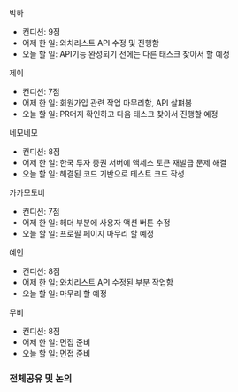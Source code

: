 박하
- 컨디션: 9점
- 어제 한 일: 와치리스트 API 수정 및 진행함 
- 오늘 할 일: API기능 완성되기 전에는 다른 태스크 찾아서 할 예정

제이
- 컨디션: 7점
- 어제 한 일: 회원가입 관련 작업 마무리함, API 살펴봄 
- 오늘 할 일: PR머지 확인하고 다음 태스크 찾아서 진행할 예정

네모네모
- 컨디션: 8점 
- 어제 한 일: 한국 투자 증권 서버에 액세스 토큰 재발급 문제 해결
- 오늘 할 일: 해결된 코드 기반으로 테스트 코드 작성

카카모토비
- 컨디션: 7점 
- 어제 한 일: 헤더 부분에 사용자 액션 버튼 수정
- 오늘 할 일: 프로필 페이지 마무리 할 예정

예인
- 컨디션: 8점 
- 어제 한 일: 와치리스트 API 수정된 부분 작업함
- 오늘 할 일: 마무리 할 예정

무비
- 컨디션: 8점
- 어제 한 일: 면접 준비 
- 오늘 할 일: 면접 준비

### 전체공유 및 논의

